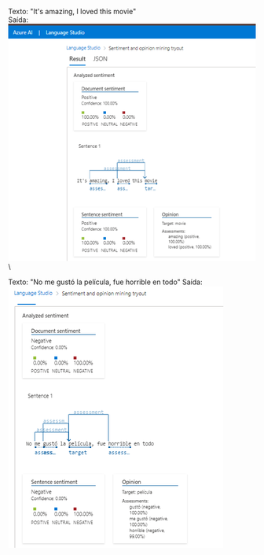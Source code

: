 Texto: "It's amazing, I loved this movie"\
Saída:\
![Resultado 1](img/analise1.png) \

Texto: "No me gustó la película, fue horrible en todo"
Saída:
![Resultado 2](img/analise2.png)
